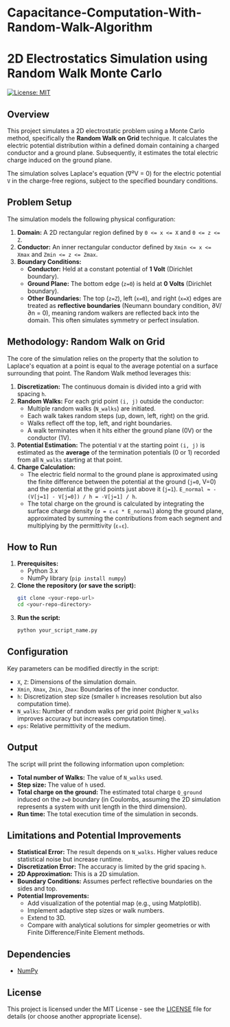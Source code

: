 # Capacitance-Computation-With-Random-Walk-Algorithm

# 2D Electrostatics Simulation using Random Walk Monte Carlo

[![License: MIT](https://img.shields.io/badge/License-MIT-yellow.svg)](https://opensource.org/licenses/MIT)

## Overview

This project simulates a 2D electrostatic problem using a Monte Carlo method, specifically the **Random Walk on Grid** technique. It calculates the electric potential distribution within a defined domain containing a charged conductor and a ground plane. Subsequently, it estimates the total electric charge induced on the ground plane.

The simulation solves Laplace's equation (∇²V = 0) for the electric potential `V` in the charge-free regions, subject to the specified boundary conditions.

## Problem Setup

The simulation models the following physical configuration:

1.  **Domain:** A 2D rectangular region defined by `0 <= x <= X` and `0 <= z <= Z`.
2.  **Conductor:** An inner rectangular conductor defined by `Xmin <= x <= Xmax` and `Zmin <= z <= Zmax`.
3.  **Boundary Conditions:**
    *   **Conductor:** Held at a constant potential of **1 Volt** (Dirichlet boundary).
    *   **Ground Plane:** The bottom edge (`z=0`) is held at **0 Volts** (Dirichlet boundary).
    *   **Other Boundaries:** The top (`z=Z`), left (`x=0`), and right (`x=X`) edges are treated as **reflective boundaries** (Neumann boundary condition, ∂V/∂n = 0), meaning random walkers are reflected back into the domain. This often simulates symmetry or perfect insulation.

## Methodology: Random Walk on Grid

The core of the simulation relies on the property that the solution to Laplace's equation at a point is equal to the average potential on a surface surrounding that point. The Random Walk method leverages this:

1.  **Discretization:** The continuous domain is divided into a grid with spacing `h`.
2.  **Random Walks:** For each grid point `(i, j)` outside the conductor:
    *   Multiple random walks (`N_walks`) are initiated.
    *   Each walk takes random steps (up, down, left, right) on the grid.
    *   Walks reflect off the top, left, and right boundaries.
    *   A walk terminates when it hits either the ground plane (0V) or the conductor (1V).
3.  **Potential Estimation:** The potential `V` at the starting point `(i, j)` is estimated as the **average** of the termination potentials (0 or 1) recorded from all `N_walks` starting at that point.
4.  **Charge Calculation:**
    *   The electric field normal to the ground plane is approximated using the finite difference between the potential at the ground (`j=0`, V=0) and the potential at the grid points just above it (`j=1`). `E_normal ≈ -(V[j=1] - V[j=0]) / h = -V[j=1] / h`.
    *   The total charge on the ground is calculated by integrating the surface charge density (`σ = ε₀ε * E_normal`) along the ground plane, approximated by summing the contributions from each segment and multiplying by the permittivity (`ε₀ε`).

## How to Run

1.  **Prerequisites:**
    *   Python 3.x
    *   NumPy library (`pip install numpy`)
2.  **Clone the repository (or save the script):**
    ```bash
    git clone <your-repo-url>
    cd <your-repo-directory>
    ```
3.  **Run the script:**
    ```bash
    python your_script_name.py
    ```

## Configuration

Key parameters can be modified directly in the script:

*   `X`, `Z`: Dimensions of the simulation domain.
*   `Xmin`, `Xmax`, `Zmin`, `Zmax`: Boundaries of the inner conductor.
*   `h`: Discretization step size (smaller `h` increases resolution but also computation time).
*   `N_walks`: Number of random walks per grid point (higher `N_walks` improves accuracy but increases computation time).
*   `eps`: Relative permittivity of the medium.

## Output

The script will print the following information upon completion:

*   **Total number of Walks:** The value of `N_walks` used.
*   **Step size:** The value of `h` used.
*   **Total charge on the ground:** The estimated total charge `Q_ground` induced on the `z=0` boundary (in Coulombs, assuming the 2D simulation represents a system with unit length in the third dimension).
*   **Run time:** The total execution time of the simulation in seconds.

## Limitations and Potential Improvements

*   **Statistical Error:** The result depends on `N_walks`. Higher values reduce statistical noise but increase runtime.
*   **Discretization Error:** The accuracy is limited by the grid spacing `h`.
*   **2D Approximation:** This is a 2D simulation.
*   **Boundary Conditions:** Assumes perfect reflective boundaries on the sides and top.
*   **Potential Improvements:**
    *   Add visualization of the potential map (e.g., using Matplotlib).
    *   Implement adaptive step sizes or walk numbers.
    *   Extend to 3D.
    *   Compare with analytical solutions for simpler geometries or with Finite Difference/Finite Element methods.

## Dependencies

*   [NumPy](https://numpy.org/)

## License

This project is licensed under the MIT License - see the [LICENSE](LICENSE) file for details (or choose another appropriate license).
